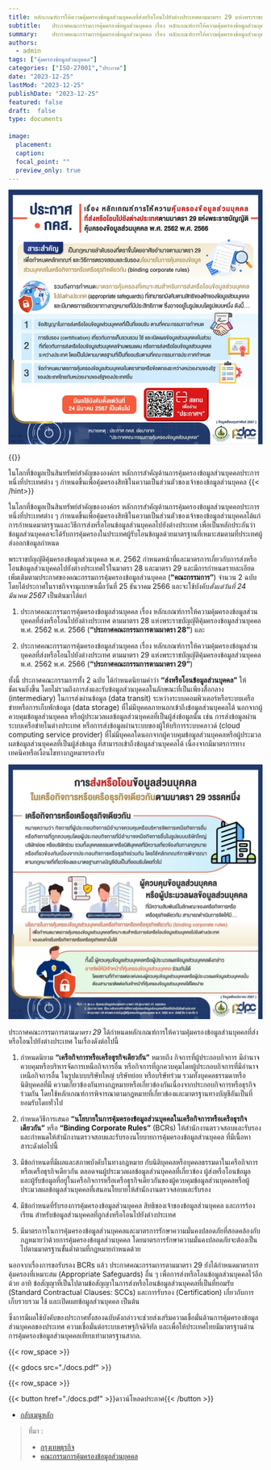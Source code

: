 ```yaml
---
title: หลักเกณฑ์การให้ความคุ้มครองข้อมูลส่วนบุคคลที่ส่งหรือโอนไปยังต่างประเทศตามมาตรา 29 แห่งพระราชบัญญัติคุ้มครองข้อมูลส่วนบุคคล พ.ศ. 2562 พ.ศ. 2566
subtitle: 	ประกาศคณะกรรมการคุ้มครองข้อมูลส่วนบุคคล เรื่อง หลักเกณฑ์การให้ความคุ้มครองข้อมูลส่วนบุคคลที่ส่งหรือโอนไปยังต่างประเทศตามมาตรา 29 แห่งพระราชบัญญัติคุ้มครองข้อมูลส่วนบุคคล พ.ศ. 2562 พ.ศ. 2566
summary: 	ประกาศคณะกรรมการคุ้มครองข้อมูลส่วนบุคคล เรื่อง หลักเกณฑ์การให้ความคุ้มครองข้อมูลส่วนบุคคลที่ส่งหรือโอนไปยังต่างประเทศตามมาตรา 29 แห่งพระราชบัญญัติคุ้มครองข้อมูลส่วนบุคคล พ.ศ. 2562 พ.ศ. 2566
authors:
  - admin
tags: ["คุ้มครองข้อมูลส่วนบุคคล"]
categories: ["ISO-27001","ประกาศ"]
date: "2023-12-25"
lastMod: "2023-12-25"
publishDate: "2023-12-25"
featured: false
draft:  false
type: documents

image:
  placement:
  caption:
  focal_point: ""
  preview_only: true
---
```


![](info-13.jpg)

{{<hint success>}}

ในโลกที่ข้อมูลเป็นสินทรัพย์สำคัญขององค์กร หลักการสำคัญด้านการคุ้มครองข้อมูลส่วนบุคคลประการหนึ่งที่ประเทศต่าง ๆ กำหนดขึ้นเพื่อคุ้มครองสิทธิในความเป็นส่วนตัวของเจ้าของข้อมูลส่วนบุคคล
{{< /hint>}}

ในโลกที่ข้อมูลเป็นสินทรัพย์สำคัญขององค์กร หลักการสำคัญด้านการคุ้มครองข้อมูลส่วนบุคคลประการหนึ่งที่ประเทศต่าง ๆ กำหนดขึ้นเพื่อคุ้มครองสิทธิในความเป็นส่วนตัวของเจ้าของข้อมูลส่วนบุคคลได้แก่ การกำหนดมาตรฐานและวิธีการส่งหรือโอนข้อมูลส่วนบุคคลไปยังต่างประเทศ เพื่อเป็นหลักประกันว่าข้อมูลส่วนบุคคลจะได้รับการคุ้มครองในประเทศผู้รับโอนข้อมูลด้วยมาตรฐานที่เหมาะสมตามที่ประเทศผู้ส่งออกข้อมูลกำหนด

พระราชบัญญัติคุ้มครองข้อมูลส่วนบุคคล พ.ศ. 2562 กำหนดหน้าที่และมาตรการเกี่ยวกับการส่งหรือโอนข้อมูลส่วนบุคคลไปยังต่างประเทศไว้ในมาตรา 28 และมาตรา 29 และมีการกำหนดรายละเอียดเพิ่มเติมตามประกาศของคณะกรรมการคุ้มครองข้อมูลส่วนบุคคล (**“คณะกรรมการ”**) จำนวน 2 ฉบับ โดยได้ประกาศในราชกิจจานุเบกษาเมื่อวันที่ 25 ธันวาคม 2566 และจะใช้บังคับ*ตั้งแต่วันที่ 24 มีนาคม 2567* เป็นต้นมาได้แก่



1.	ประกาศคณะกรรมการคุ้มครองข้อมูลส่วนบุคคล เรื่อง หลักเกณฑ์การให้ความคุ้มครองข้อมูลส่วนบุคคลที่ส่งหรือโอนไปยังต่างประเทศ ตามมาตรา 28 แห่งพระราชบัญญัติคุ้มครองข้อมูลส่วนบุคคล พ.ศ. 2562 พ.ศ. 2566 (**“ประกาศคณะกรรมการตามมาตรา 28”**) และ

2. ประกาศคณะกรรมการคุ้มครองข้อมูลส่วนบุคคล เรื่อง หลักเกณฑ์การให้ความคุ้มครองข้อมูลส่วนบุคคลที่ส่งหรือโอนไปยังต่างประเทศ ตามมาตรา 29 แห่งพระราชบัญญัติคุ้มครองข้อมูลส่วนบุคคลพ.ศ. 2562 พ.ศ. 2566 (**“ประกาศคณะกรรมการตามมาตรา 29”**)

ทั้งนี้ ประกาศคณะกรรมการทั้ง 2 ฉบับ ได้กำหนดนิยามคำว่า **“ส่งหรือโอนข้อมูลส่วนบุคคล”** ให้ชัดเจนยิ่งขึ้น โดยไม่รวมถึงการส่งและรับข้อมูลส่วนบุคคลในลักษณะที่เป็นเพียงสื่อกลาง (intermediary) ในการส่งผ่านข้อมูล (data transit) ระหว่างระบบคอมพิวเตอร์หรือระบบเครือข่ายหรือการเก็บพักข้อมูล (data storage) ที่ไม่มีบุคคลภายนอกเข้าถึงข้อมูลส่วนบุคคลได้ นอกจากผู้ควบคุมข้อมูลส่วนบุคคล หรือผู้ประมวลผลข้อมูลส่วนบุคคลที่เป็นผู้ส่งข้อมูลนั้น เช่น การส่งข้อมูลผ่านระบบเครือข่ายในต่างประเทศ หรือการส่งข้อมูลผ่านระบบของผู้ให้บริการระบบคลาวด์ (cloud computing service provider) ที่ไม่มีบุคคลใดนอกจากผู้ควบคุมข้อมูลส่วนบุคคลหรือผู้ประมวลผลข้อมูลส่วนบุคคลที่เป็นผู้ส่งข้อมูล ที่สามารถเข้าถึงข้อมูลส่วนบุคคลได้ เนื่องจากมีมาตรการทางเทคนิคหรือเงื่อนไขทางกฎหมายรองรับ


![](info-14.jpg)

ประกาศคณะกรรมการตาม*มาตรา 29* ได้กำหนดหลักเกณฑ์การให้ความคุ้มครองข้อมูลส่วนบุคคลที่ส่งหรือโอนไปยังต่างประเทศ ในเรื่องดังต่อไปนี้

1.	กำหนดนิยาม **“เครือกิจการหรือเครือธุรกิจเดียวกัน”** หมายถึง กิจการที่ผู้ประกอบกิจการ มีอำนาจควบคุมหรือบริหารจัดการเหนือกิจการอื่น หรือกิจการที่ถูกควบคุมโดยผู้ประกอบกิจการที่มีอำนาจเหนือกิจการอื่น ในรูปแบบบริษัทใหญ่ บริษัทย่อย หรือบริษัทร่วม รวมทั้งบุคคลธรรมดาหรือนิติบุคคลที่มี ความเกี่ยวข้องกันทางกฎหมายหรือเกี่ยวข้องกันเนื่องจากประกอบกิจการหรือธุรกิจร่วมกัน โดยใช้หลักเกณฑ์การพิจารณาตามกฎหมายที่เกี่ยวข้องและมาตรฐานทางบัญชีอันเป็นที่ยอมรับโดยทั่วไป
2.	กำหนดวิธีการเสนอ **“นโยบายในการคุ้มครองข้อมูลส่วนบุคคลในเครือกิจการหรือเครือธุรกิจเดียวกัน”** หรือ **“Binding Corporate Rules”** (BCRs)  ให้สำนักงานตรวจสอบและรับรอง และกำหนดให้สำนักงานตรวจสอบและรับรองนโยบายการคุ้มครองข้อมูลส่วนบุคคล ที่มีเนื้อหาสาระดังต่อไปนี้

1.	มีข้อกำหนดที่มีผลและสภาพบังคับในทางกฎหมาย กับนิติบุคคลหรือบุคคลธรรมดาในเครือกิจการหรือเครือธุรกิจเดียวกัน ตลอดจนผู้ประมวลผลข้อมูลส่วนบุคคลที่เกี่ยวข้อง ผู้ส่งหรือโอนข้อมูล และผู้รับข้อมูลที่อยู่ในเครือกิจการหรือเครือธุรกิจเดียวกันของผู้ควบคุมข้อมูลส่วนบุคคลหรือผู้ประมวลผลข้อมูลส่วนบุคคลที่เสนอนโยบายให้สำนักงานตรวจสอบและรับรอง
2.	มีข้อกำหนดที่รับรองการคุ้มครองข้อมูลส่วนบุคคล สิทธิของเจ้าของข้อมูลส่วนบุคคล และการร้องเรียน สำหรับข้อมูลส่วนบุคคลที่ถูกส่งหรือโอนไปยังต่างประเทศ
3.	มีมาตรการในการคุ้มครองข้อมูลส่วนบุคคลและมาตรการรักษาความมั่นคงปลอดภัยที่สอดคล้องกับกฎหมายว่าด้วยการคุ้มครองข้อมูลส่วนบุคคล โดยมาตรการรักษาความมั่นคงปลอดภัยจะต้องเป็นไปตามมาตรฐานขั้นต่ำตามที่กฎหมายกำหนดด้วย

นอกจากเรื่องการขอรับรอง BCRs แล้ว ประกาศคณะกรรมการตามมาตรา 29 ยังได้กำหนดมาตรการคุ้มครองที่เหมาะสม (Appropriate Safeguards) อื่น ๆ เพื่อการส่งหรือโอนข้อมูลส่วนบุคคลไว้อีกด้วย อาทิ ข้อสัญญาที่เป็นไปตามข้อสัญญาในการส่งหรือโอนข้อมูลส่วนบุคคลที่เป็นที่ยอมรับ (Standard Contractual Clauses: SCCs) และการรับรอง (Certification) เกี่ยวกับการเก็บรวบรวม ใช้ และเปิดเผยข้อมูลส่วนบุคคล เป็นต้น

ซึ่งการมีผลใช้บังคับของประกาศทั้งสองฉบับดังกล่าวจะช่วยส่งเสริมความเชื่อมั่นด้านการคุ้มครองข้อมูลส่วนบุคคลของประเทศ ความเชื่อมั่นต่อระบบเศรษฐกิจดิจิทัล และเพื่อให้ประเทศไทยมีมาตรฐานด้านการคุ้มครองข้อมูลส่วนบุคคลเทียบเท่ามาตรฐานสากล.




{{< row_space >}}

{{< gdocs src="./docs.pdf" >}}

{{< row_space >}}

 

{{< button href="./docs.pdf" >}}ดาวน์โหลดประกาศ{{< /button >}}

- [กลับเมนูหลัก](../../section/)


> ที่มา : 
> - [กรุงเทพธุรกิจ](https://www.bangkokbiznews.com/news/news-update/1115730)
> - [คณะกรรมการคุ้มครองข้อมูลส่วนบุคคล](https://www.pdpc.or.th/2507/)

